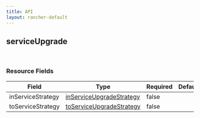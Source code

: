 ```yaml
---
title: API
layout: rancher-default
---
```


## serviceUpgrade




​​
### Resource Fields

Field | Type | Required | Default | Description
---|---|---|---|---
inServiceStrategy | [inServiceUpgradeStrategy]({{site.baseurl}}/rancher/api/api-resources/inServiceUpgradeStrategy/) | false | <no value> | 
toServiceStrategy | [toServiceUpgradeStrategy]({{site.baseurl}}/rancher/api/api-resources/toServiceUpgradeStrategy/) | false | <no value> | 

